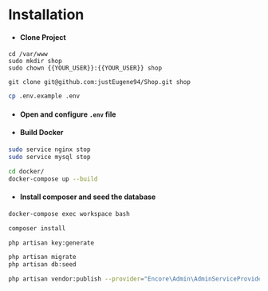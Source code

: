 # Installation
* #### Clone Project

```
cd /var/www
sudo mkdir shop
sudo chown {{YOUR_USER}}:{{YOUR_USER}} shop

git clone git@github.com:justEugene94/Shop.git shop
```

```bash
cp .env.example .env
```

* #### Open and configure `.env` file

* #### Build Docker

```bash
sudo service nginx stop
sudo service mysql stop

cd docker/
docker-compose up --build
```

* #### Install composer and seed the database

```bash
docker-compose exec workspace bash

composer install

php artisan key:generate

php artisan migrate
php artisan db:seed

php artisan vendor:publish --provider="Encore\Admin\AdminServiceProvider"
```
